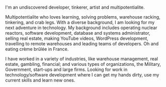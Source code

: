 I'm an undiscovered developer, tinkerer, artist and multipotentialite.

Multipotentialite who loves learning, solving problems, warehouse racking, tinkering, and crab legs. With a diverse background, I am looking for my next adventure in technology. My background includes operating nuclear reactors, software development, database and systems administrator, selling real estate, making YouTube videos, WordPress development, travelling to remote warehouses and leading teams of developers. Oh and eating crème brûlée in France.

I have worked in a variety of industries, like warehouse management, real estate, gambling, financial; and various types of organizations, the Military, Government, start-ups and large firms. Looking for work in technology/software development where I can get my hands dirty, use my current skills and learn new ones.
